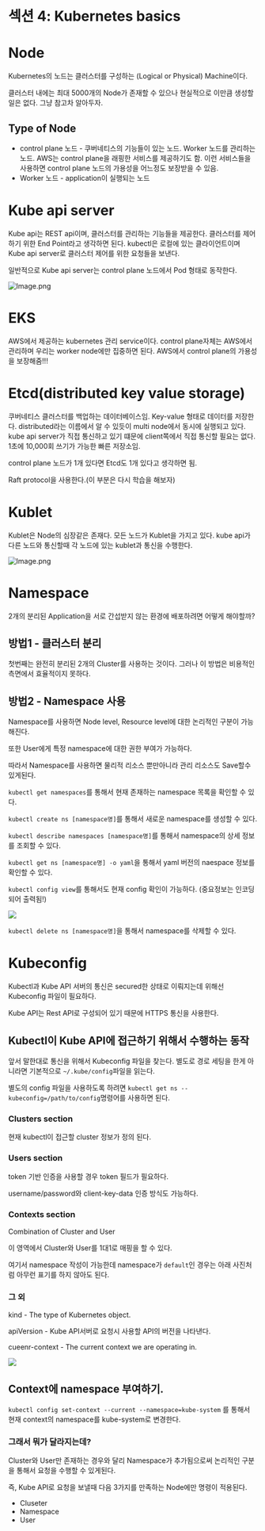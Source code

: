 # 섹션 4: Kubernetes basics

# Node

Kubernetes의 노드는 클러스터를 구성하는 (Logical or Physical) Machine이다.

클러스터 내에는 최대 5000개의 Node가 존재할 수 있으나 현실적으로 이만큼 생성할 일은 없다. 그냥 참고차 알아두자.

## Type of Node

- control plane 노드 - 쿠버네티스의 기능들이 있는 노드. Worker 노드를 관리하는 노드. AWS는 control plane을 래핑한 서비스를 제공하기도 함. 이런 서비스들을 사용하면 control plane 노드의 가용성을 어느정도 보장받을 수 있음.
- Worker 노드 - application이 실행되는 노드

# Kube api server

Kube api는 REST api이며, 클러스터를 관리하는 기능들을 제공한다. 클러스터를 제어하기 위한 End Point라고 생각하면 된다. kubectl은 로컬에 있는 클라이언트이며 Kube api server로 클러스터 제어를 위한 요청들을 보낸다.

일반적으로 Kube api server는 control plane 노드에서 Pod 형태로 동작한다.

![Image.png](image.png)

# EKS

AWS에서 제공하는 kubernetes 관리 service이다. control plane자체는 AWS에서 관리하며 우리는 worker node에만 집중하면 된다. AWS에서 control plane의 가용성을 보장해줌!!!

# Etcd(distributed key value storage)

쿠버네티스 클러스터를 백업하는 데이터베이스임. Key-value 형태로 데이터를 저장한다. distributed라는 이름에서 알 수 있듯이 multi node에서 동시에 실행되고 있다. kube api server가 직접 통신하고 있기 떄문에 client쪽에서 직접 통신할 필요는 없다. 1초에 10,000회 쓰기가 가능한 빠른 저장소임.

control plane 노드가 1개 있다면 Etcd도 1개 있다고 생각하면 됨.

Raft protocol을 사용한다.(이 부분은 다시 학습을 해보자)

# Kublet

Kublet은 Node의 심장같은 존재다. 모든 노드가 Kublet을 가지고 있다. kube api가 다른 노드와 통신할때 각 노드에 있는 kublet과 통신을 수행한다.

![Image.png](image2.png)

# Namespace

2개의 분리된 Application을 서로 간섭받지 않는 환경에 배포하려면 어떻게 해야할까?

## 방법1 - 클러스터 분리
첫번째는 완전히 분리된 2개의 Cluster를 사용하는 것이다. 그러나 이 방법은 비용적인 측면에서 효율적이지 못하다.

## 방법2 - Namespace 사용
Namespace를 사용하면 Node level, Resource level에 대한 논리적인 구분이 가능해진다.

또한 User에게 특정 namespace에 대한 권한 부여가 가능하다. 

따라서 Namespace를 사용하면 물리적 리소스 뿐만아니라 관리 리소스도 Save할수 있게된다.

`kubectl get namespaces`를 통해서 현재 존재하는 namespace 목록을 확인할 수 있다.

`kubectl create ns [namespace명]`를 통해서 새로운 namespace를 생성할 수 있다.

`kubectl describe namespaces [namespace명]`를 통해서 namespace의 상세 정보를 조회할 수 있다.

`kubectl get ns [namespace명] -o yaml`을 통해서 yaml 버전의 naespace 정보를 확인할 수 있다.

`kubectl config view`를 통해서도 현재 config 확인이 가능하다. (중요정보는 인코딩되어 출력됨!)

![](image3.png)

`kubectl delete ns [namespace명]`을 통해서 namespace를 삭제할 수 있다.

# Kubeconfig

Kubectl과 Kube API 서버의 통신은 secured한 상태로 이뤄지는데 위해선 Kubeconfig 파일이 필요하다.

Kube API는 Rest API로 구성되어 있기 때문에 HTTPS 통신을 사용한다.

## Kubectl이 Kube API에 접근하기 위해서 수행하는 동작

앞서 말한대로 통신을 위해서 Kubeconfig 파일을 찾는다. 별도로 경로 세팅을 한게 아니라면 기본적으로 `~/.kube/config`파일을 읽는다.

별도의 config 파일을 사용하도록 하려면 `kubectl get ns --kubeconfig=/path/to/config`명령어를 사용하면 된다.

### Clusters section
현재 kubectl이 접근할 cluster 정보가 정의 된다. 

### Users section
token 기반 인증을 사용할 경우 token 필드가 필요하다.

username/password와 client-key-data 인증 방식도 가능하다.

### Contexts section
Combination of Cluster and User

이 영역에서 Cluster와 User를 1대1로 매핑을 할 수 있다.

여기서 namespace 작성이 가능한데 namespace가 `default`인 경우는 아래 사진처럼 아무런 표기를 하지 않아도 된다.

### 그 외
kind - The type of Kubernetes object.

apiVersion - Kube API서버로 요청시 사용할 API의 버전을 나타낸다.

cueenr-context - The current context we are operating in.

![](image4.png)

## Context에 namespace 부여하기.

`kubectl config set-context --current --namespace=kube-system` 를 통해서 현재 context의 namespace를 kube-system로 변경한다.

### 그래서 뭐가 달라지는데?

Cluster와 User만 존재하는 경우와 달리 Namespace가 추가됨으로써 논리적인 구분을 통해서 요청을 수행할 수 있게된다.

즉, Kube API로 요청을 보낼때 다음 3가지를 만족하는 Node에만 명령이 적용된다.
- Cluseter
- Namespace
- User
